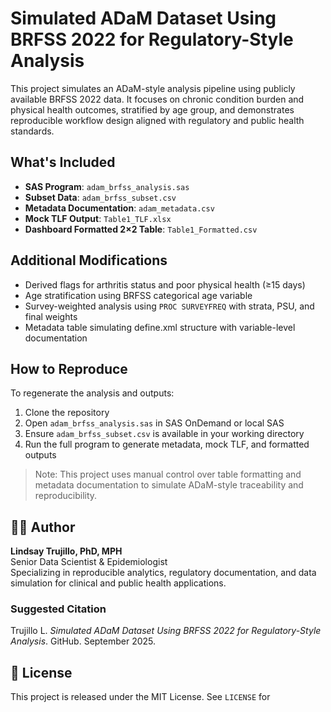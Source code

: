 # Simulated ADaM Dataset Using BRFSS 2022 for Regulatory-Style Analysis

This project simulates an ADaM-style analysis pipeline using publicly available BRFSS 2022 data. It focuses on chronic condition burden and physical health outcomes, stratified by age group, and demonstrates reproducible workflow design aligned with regulatory and public health standards.

## What's Included

- **SAS Program**: `adam_brfss_analysis.sas`  
- **Subset Data**: `adam_brfss_subset.csv`  
- **Metadata Documentation**: `adam_metadata.csv`  
- **Mock TLF Output**: `Table1_TLF.xlsx`  
- **Dashboard Formatted 2×2 Table**: `Table1_Formatted.csv`  

## Additional Modifications

- Derived flags for arthritis status and poor physical health (≥15 days)
- Age stratification using BRFSS categorical age variable
- Survey-weighted analysis using `PROC SURVEYFREQ` with strata, PSU, and final weights
- Metadata table simulating define.xml structure with variable-level documentation

## How to Reproduce

To regenerate the analysis and outputs:

1. Clone the repository
2. Open `adam_brfss_analysis.sas` in SAS OnDemand or local SAS
3. Ensure `adam_brfss_subset.csv` is available in your working directory
4. Run the full program to generate metadata, mock TLF, and formatted outputs

> Note: This project uses manual control over table formatting and metadata documentation to simulate ADaM-style traceability and reproducibility.

## 👩‍🔬 Author

**Lindsay Trujillo, PhD, MPH**  
Senior Data Scientist & Epidemiologist  
Specializing in reproducible analytics, regulatory documentation, and data simulation for clinical and public health applications.

### Suggested Citation

Trujillo L. *Simulated ADaM Dataset Using BRFSS 2022 for Regulatory-Style Analysis*. GitHub. September 2025.

## 📜 License

This project is released under the MIT License. See `LICENSE` for 
